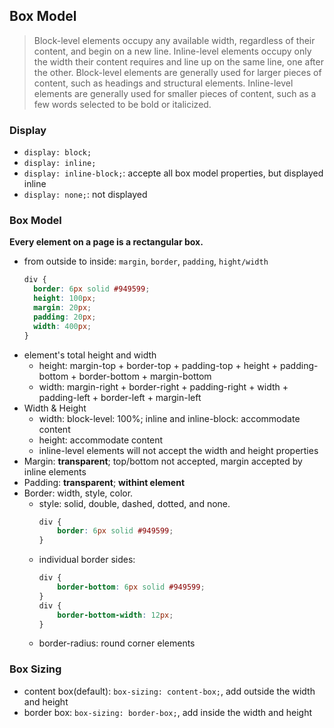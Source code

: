 ## Box Model

> Block-level elements occupy any available width, regardless of their content, and begin on a new line. Inline-level elements occupy only the width their content requires and line up on the same line, one after the other.
> Block-level elements are generally used for larger pieces of content, such as headings and structural elements. Inline-level elements are generally used for smaller pieces of content, such as a few words selected to be bold or italicized.

### Display
- `display: block;`
- `display: inline;`
- `display: inline-block;`: accepte all box model properties, but displayed inline
- `display: none;`: not displayed

### Box Model
**Every element on a page is a rectangular box.**
- from outside to inside: `margin`, `border`, `padding`, `hight/width`
    ```css
    div {
      border: 6px solid #949599;
      height: 100px;
      margin: 20px;
      padding: 20px;
      width: 400px;
    }    
    ```
- element's total height and width
    - height: margin-top + border-top + padding-top + height + padding-bottom + border-bottom + margin-bottom
    - width: margin-right + border-right + padding-right + width + padding-left + border-left + margin-left
- Width & Height
    - width: block-level: 100%; inline and inline-block: accommodate content
    - height: accommodate content
    - inline-level elements will not accept the width and height properties 
- Margin: **transparent**; top/bottom not accepted, margin accepted by inline elements
- Padding: **transparent**; **withint element**
- Border: width, style, color.
    - style: solid, double, dashed, dotted, and none.
        ```css
        div {
            border: 6px solid #949599;
        }
        ```
    - individual border sides: 
        ```css
        div {
            border-bottom: 6px solid #949599;
        }
        div {
            border-bottom-width: 12px;
        }
        ```
    - border-radius: round corner elements

### Box Sizing
- content box(default): `box-sizing: content-box;`, add outside the width and height
- border box: `box-sizing: border-box;`, add inside the width and height
